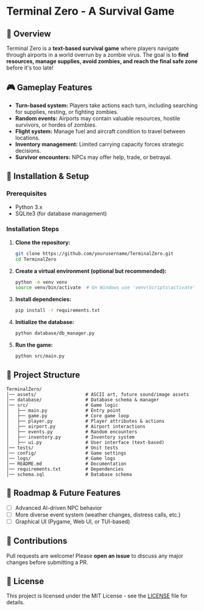 # Terminal Zero - A Survival Game

## 📌 Overview
Terminal Zero is a **text-based survival game** where players navigate through airports in a world overrun by a zombie virus. The goal is to **find resources, manage supplies, avoid zombies, and reach the final safe zone** before it's too late!

## 🎮 Gameplay Features
- **Turn-based system:** Players take actions each turn, including searching for supplies, resting, or fighting zombies.
- **Random events:** Airports may contain valuable resources, hostile survivors, or hordes of zombies.
- **Flight system:** Manage fuel and aircraft condition to travel between locations.
- **Inventory management:** Limited carrying capacity forces strategic decisions.
- **Survivor encounters:** NPCs may offer help, trade, or betrayal.

## 🔧 Installation & Setup
### Prerequisites
- Python 3.x
- SQLite3 (for database management)

### Installation Steps
1. **Clone the repository:**
   ```bash
   git clone https://github.com/yourusername/TerminalZero.git
   cd TerminalZero
   ```
2. **Create a virtual environment (optional but recommended):**
   ```bash
   python -m venv venv
   source venv/bin/activate  # On Windows use 'venv\Scripts\activate'
   ```
3. **Install dependencies:**
   ```bash
   pip install -r requirements.txt
   ```
4. **Initialize the database:**
   ```bash
   python database/db_manager.py
   ```
5. **Run the game:**
   ```bash
   python src/main.py
   ```

## 📂 Project Structure
```
TerminalZero/
│── assets/                  # ASCII art, future sound/image assets
│── database/                # Database schema & manager
│── src/                     # Game logic
│   ├── main.py              # Entry point
│   ├── game.py              # Core game loop
│   ├── player.py            # Player attributes & actions
│   ├── airport.py           # Airport interactions
│   ├── events.py            # Random encounters
│   ├── inventory.py         # Inventory system
│   ├── ui.py                # User interface (text-based)
│── tests/                   # Unit tests
│── config/                  # Game settings
│── logs/                    # Game logs
│── README.md                # Documentation
│── requirements.txt         # Dependencies
│── schema.sql               # Database schema
```

## 🚀 Roadmap & Future Features
- [ ] Advanced AI-driven NPC behavior
- [ ] More diverse event system (weather changes, distress calls, etc.)
- [ ] Graphical UI (Pygame, Web UI, or TUI-based)

## 🤝 Contributions
Pull requests are welcome! Please **open an issue** to discuss any major changes before submitting a PR.

## 📜 License
This project is licensed under the MIT License - see the [LICENSE](LICENSE) file for details.

